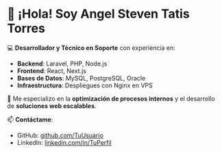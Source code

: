 # 👋 ¡Hola! Soy Angel Steven Tatis Torres

💻 **Desarrollador y Técnico en Soporte** con experiencia en:
- **Backend**: Laravel, PHP, Node.js  
- **Frontend**: React, Next.js  
- **Bases de Datos**: MySQL, PostgreSQL, Oracle  
- **Infraestructura**: Despliegues con Nginx en VPS  

🚀 Me especializo en la **optimización de procesos internos** y el desarrollo de **soluciones web escalables**.  

📫 **Contáctame**:  
- GitHub: [github.com/TuUsuario](https://github.com/TuUsuario)  
- LinkedIn: [linkedin.com/in/TuPerfil](https://linkedin.com/in/TuPerfil)
